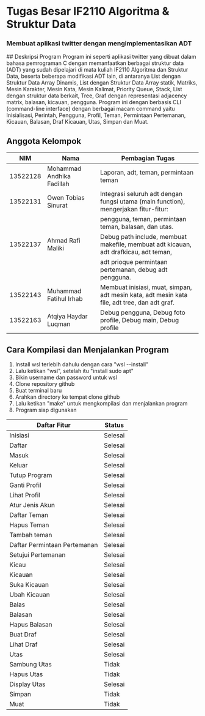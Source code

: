 # Tugas Besar IF2110 Algoritma & Struktur Data
<h3>
  Membuat aplikasi twitter dengan mengimplementasikan ADT<br/>
</h3>
## Deskripsi Program
Program ini seperti aplikasi twitter yang dibuat dalam bahasa pemrograman C dengan memanfaatkan berbagai struktur data (ADT) yang sudah dipelajari di mata kuliah IF2110 Algoritma dan Struktur Data, beserta beberapa modifikasi ADT lain, di antaranya List dengan Struktur Data Array Dinamis, List dengan Struktur Data Array statik, Matriks, Mesin Karakter, Mesin Kata, Mesin Kalimat, Priority Queue, Stack, List dengan struktur data berkait, Tree, Graf dengan representasi adjacency matrix, balasan, kicauan, pengguna. Program ini dengan berbasis CLI (command-line interface) dengan berbagai macam command yaitu  Inisialisasi, Perintah, Pengguna, Profil, Teman, Permintaan Pertemanan, Kicauan, Balasan, Draf Kicauan, Utas, Simpan dan Muat.

## Anggota Kelompok

| NIM      | Nama                       | Pembagian Tugas                                                                             |
| -------- | -------------------------- | ------------------------------------------------------------------------------------------- |
| 13522128 | Mohammad Andhika Fadillah  | Laporan, adt, teman, permintaan teman                                                       |
| 13522131 | Owen Tobias Sinurat        | Integrasi seluruh adt dengan fungsi utama (main function), mengerjakan fitur-fitur:         |
|          |                            | pengguna, teman, permintaan teman, balasan, dan utas.                                       |
| 13522137 | Ahmad Rafi Maliki          | Debug path include, membuat makefile, membuat adt kicauan, adt drafkicau, adt teman,        |
|          |                            | adt prioque permintaan pertemanan, debug adt pengguna.                                      |
| 13522143 | Muhammad Fatihul Irhab     | Membuat inisiasi, muat, simpan, adt mesin kata, adt mesin kata file, adt tree, dan adt graf.|
| 13522163 | Atqiya Haydar Luqman       | Debug pengguna, Debug foto profile, Debug main, Debug profile                               |

## Cara Kompilasi dan Menjalankan Program
1. Install wsl terlebih dahulu dengan cara "wsl --install"
2. Lalu ketikan "wsl", setelah itu "install sudo apt"
3. Bikin username dan password untuk wsl
4. Clone repository github
5. Buat terminal baru
6. Arahkan directory ke tempat clone github
7. Lalu ketikan "make" untuk mengkompilasi dan menjalankan program
8. Program siap digunakan

| Daftar Fitur                  | Status    | 
| ----------------------------- | --------- | 
| Inisiasi                      | Selesai   | 
| Daftar                        | Selesai   | 
| Masuk                         | Selesai   | 
| Keluar                        | Selesai   |
| Tutup Program                 | Selesai   |
| Ganti Profil                  | Selesai   |
| Lihat Profil                  | Selesai   |
| Atur Jenis Akun               | Selesai   |
| Daftar Teman                  | Selesai   |
| Hapus Teman                   | Selesai   |
| Tambah teman                  | Selesai   |
| Daftar Permintaan Pertemanan  | Selesai   |
| Setujui Pertemanan            | Selesai   |
| Kicau                         | Selesai   |
| Kicauan                       | Selesai   |
| Suka Kicauan                  | Selesai   |
| Ubah Kicauan                  | Selesai   |
| Balas                         | Selesai   |
| Balasan                       | Selesai   |
| Hapus Balasan                 | Selesai   |
| Buat Draf                     | Selesai   |
| Lihat Draf                    | Selesai   |
| Utas                          | Selesai   |
| Sambung Utas                  | Tidak     |
| Hapus Utas                    | Tidak     |
| Display Utas                  | Selesai   |
| Simpan                        | Tidak     |
| Muat                          | Tidak     |





